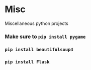 # Misc
Miscellaneous python projects

### Make sure to ``` pip install pygame ```
###              ``` pip install beautifulsoup4 ```
###              ``` pip install Flask ```
